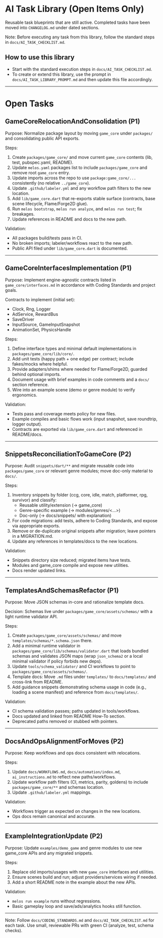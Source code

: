 # AI Task Library (Open Items Only)

Reusable task blueprints that are still active. Completed tasks have been moved into `CHANGELOG.md` under dated sections.

Note: Before executing any task from this library, follow the standard steps in `docs/AI_TASK_CHECKLIST.md`.

## How to use this library

-    Start with the standard execution steps in `docs/AI_TASK_CHECKLIST.md`.
-    To create or extend this library, use the prompt in `docs/AI_TASK_LIBRARY_PROMPT.md` and then update this file accordingly.

---

# Open Tasks

## GameCoreRelocationAndConsolidation (P1)

Purpose: Normalize package layout by moving `game_core` under `packages/` and consolidating public API exports.

Steps:

1. Create `packages/game_core/` and move current `game_core` contents (lib, test, pubspec.yaml, README).
2. Update `melos.yaml` packages list to include `packages/game_core` and remove root `game_core` entry.
3. Update imports across the repo to use `package:game_core/...` consistently (no relative `../game_core`).
4. Update `.github/labeler.yml` and any workflow path filters to the new location.
5. Add `lib/game_core.dart` that re-exports stable surface (contracts, base scene lifecycle, Flame/Forge2D glue).
6. Run `melos bootstrap`, `melos run analyze`, and `melos run test`; fix breakages.
7. Update references in README and docs to the new path.

Validation:

-    All packages build/tests pass in CI.
-    No broken imports; labeler/workflows react to the new path.
-    Public API filed under `lib/game_core.dart` is documented.

---

## GameCoreInterfacesImplementation (P1)

Purpose: Implement engine-agnostic contracts listed in `game_core/interfaces.md` in accordance with Coding Standards and project goals.

Contracts to implement (initial set):

-    Clock, Rng, Logger
-    AdService, RewardBus
-    SaveDriver
-    InputSource, GameInputSnapshot
-    AnimationSet, PhysicsHandle

Steps:

1. Define interface types and minimal default implementations in `packages/game_core/lib/core/`.
2. Add unit tests (happy path + one edge) per contract; include fakes/mocks where helpful.
3. Provide adapters/shims where needed for Flame/Forge2D, guarded behind optional imports.
4. Document usage with brief examples in code comments and a `docs/` section reference.
5. Wire into an example scene (demo or genre module) to verify ergonomics.

Validation:

-    Tests pass and coverage meets policy for new files.
-    Example compiles and basic flows work (input snapshot, save roundtrip, logger output).
-    Contracts are exported via `lib/game_core.dart` and referenced in README/docs.

---

## SnippetsReconciliationToGameCore (P2)

Purpose: Audit `snippets/dart/**` and migrate reusable code into `packages/game_core` or relevant genre modules; move doc-only material to `docs/`.

Steps:

1. Inventory snippets by folder (ccg, core, idle, match, platformer, rpg, survivor) and classify:
     - Reusable utility/extension (→ game_core)
     - Genre-specific example (→ modules/genres/<...>)
     - Doc-only (→ docs/snippets/ with explanation)
2. For code migrations: add tests, adhere to Coding Standards, and expose via appropriate exports.
3. Remove or de-duplicate original snippets after migration; leave pointers in a MIGRATION.md.
4. Update any references in templates/docs to the new locations.

Validation:

-    Snippets directory size reduced; migrated items have tests.
-    Modules and game_core compile and expose new utilities.
-    Docs render updated links.

---

## TemplatesAndSchemasRefactor (P1)

Purpose: Move JSON schemas in-core and rationalize template docs.

Decision: Schemas live under `packages/game_core/assets/schemas/` with a light runtime validator API.

Steps:

1. Create `packages/game_core/assets/schemas/` and move `templates/schemas/*.schema.json` there.
2. Add a minimal runtime validator in `packages/game_core/lib/schemas/validator.dart` that loads bundled schemas and validates JSON maps (wrap `json_schema2` or a local minimal validator if policy forbids new deps).
3. Update `tools/schema_validator/` and CI workflows to point to `packages/game_core/assets/schemas/`.
4. Template docs: Move `.md` files under `templates/` to `docs/templates/` and cross-link from README.
5. Add guidance snippets demonstrating schema usage in code (e.g., loading a scene manifest) and reference from `docs/templates/`.

Validation:

-    CI schema validation passes; paths updated in tools/workflows.
-    Docs updated and linked from README How-To section.
-    Deprecated paths removed or stubbed with pointers.

---

## DocsAndOpsAlignmentForMoves (P2)

Purpose: Keep workflows and ops docs consistent with relocations.

Steps:

1. Update `docs/WORKFLOWS.md`, `docs/automation/index.md`, `ai_instructions.md` to reflect new paths/workflows.
2. Update workflow path filters (CI, metrics, parity, goldens) to include `packages/game_core/**` and schemas location.
3. Update `.github/labeler.yml` mappings.

Validation:

-    Workflows trigger as expected on changes in the new locations.
-    Ops docs remain canonical and accurate.

---

## ExampleIntegrationUpdate (P2)

Purpose: Update `examples/demo_game` and genre modules to use new game_core APIs and any migrated snippets.

Steps:

1. Replace old imports/usages with new `game_core` interfaces and utilities.
2. Ensure scenes build and run; adjust providers/services wiring if needed.
3. Add a short README note in the example about the new APIs.

Validation:

-    `melos run example` runs without regressions.
-    Basic gameplay loop and save/ads/analytics hooks still function.

---

Note: Follow `docs/CODING_STANDARDS.md` and `docs/AI_TASK_CHECKLIST.md` for each task. Use small, reviewable PRs with green CI (analyze, test, schema checks).
